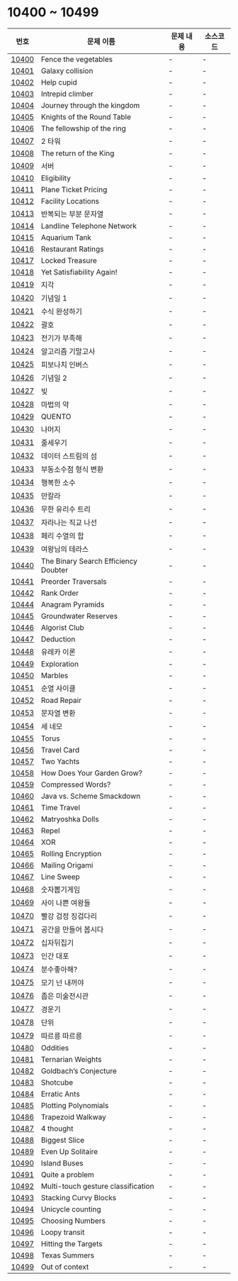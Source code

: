 # 10400 ~ 10499

번호 | 문제 이름 | 문제 내용 | 소스코드
--- | --- | --- | ---
[10400](https://www.acmicpc.net/problem/10400) | Fence the vegetables | - | -
[10401](https://www.acmicpc.net/problem/10401) | Galaxy collision | - | -
[10402](https://www.acmicpc.net/problem/10402) | Help cupid | - | -
[10403](https://www.acmicpc.net/problem/10403) | Intrepid climber | - | -
[10404](https://www.acmicpc.net/problem/10404) | Journey through the kingdom | - | -
[10405](https://www.acmicpc.net/problem/10405) | Knights of the Round Table | - | -
[10406](https://www.acmicpc.net/problem/10406) | The fellowship of the ring | - | -
[10407](https://www.acmicpc.net/problem/10407) | 2 타워 | - | -
[10408](https://www.acmicpc.net/problem/10408) | The return of the King | - | -
[10409](https://www.acmicpc.net/problem/10409) | 서버 | - | -
[10410](https://www.acmicpc.net/problem/10410) | Eligibility | - | -
[10411](https://www.acmicpc.net/problem/10411) | Plane Ticket Pricing | - | -
[10412](https://www.acmicpc.net/problem/10412) | Facility Locations | - | -
[10413](https://www.acmicpc.net/problem/10413) | 반복되는 부분 문자열 | - | -
[10414](https://www.acmicpc.net/problem/10414) | Landline Telephone Network | - | -
[10415](https://www.acmicpc.net/problem/10415) | Aquarium Tank | - | -
[10416](https://www.acmicpc.net/problem/10416) | Restaurant Ratings | - | -
[10417](https://www.acmicpc.net/problem/10417) | Locked Treasure | - | -
[10418](https://www.acmicpc.net/problem/10418) | Yet Satisfiability Again! | - | -
[10419](https://www.acmicpc.net/problem/10419) | 지각 | - | -
[10420](https://www.acmicpc.net/problem/10420) | 기념일 1 | - | -
[10421](https://www.acmicpc.net/problem/10421) | 수식 완성하기 | - | -
[10422](https://www.acmicpc.net/problem/10422) | 괄호 | - | -
[10423](https://www.acmicpc.net/problem/10423) | 전기가 부족해 | - | -
[10424](https://www.acmicpc.net/problem/10424) | 알고리즘 기말고사 | - | -
[10425](https://www.acmicpc.net/problem/10425) | 피보나치 인버스 | - | -
[10426](https://www.acmicpc.net/problem/10426) | 기념일 2 | - | -
[10427](https://www.acmicpc.net/problem/10427) | 빚 | - | -
[10428](https://www.acmicpc.net/problem/10428) | 마법의 약 | - | -
[10429](https://www.acmicpc.net/problem/10429) | QUENTO | - | -
[10430](https://www.acmicpc.net/problem/10430) | 나머지 | - | -
[10431](https://www.acmicpc.net/problem/10431) | 줄세우기 | - | -
[10432](https://www.acmicpc.net/problem/10432) | 데이터 스트림의 섬 | - | -
[10433](https://www.acmicpc.net/problem/10433) | 부동소수점 형식 변환 | - | -
[10434](https://www.acmicpc.net/problem/10434) | 행복한 소수 | - | -
[10435](https://www.acmicpc.net/problem/10435) | 만칼라 | - | -
[10436](https://www.acmicpc.net/problem/10436) | 무한 유리수 트리 | - | -
[10437](https://www.acmicpc.net/problem/10437) | 자라나는 직교 나선 | - | -
[10438](https://www.acmicpc.net/problem/10438) | 페리 수열의 합 | - | -
[10439](https://www.acmicpc.net/problem/10439) | 여왕님의 테라스 | - | -
[10440](https://www.acmicpc.net/problem/10440) | The Binary Search Efficiency Doubter | - | -
[10441](https://www.acmicpc.net/problem/10441) | Preorder Traversals | - | -
[10442](https://www.acmicpc.net/problem/10442) | Rank Order | - | -
[10444](https://www.acmicpc.net/problem/10444) | Anagram Pyramids | - | -
[10445](https://www.acmicpc.net/problem/10445) | Groundwater Reserves | - | -
[10446](https://www.acmicpc.net/problem/10446) | Algorist Club | - | -
[10447](https://www.acmicpc.net/problem/10447) | Deduction | - | -
[10448](https://www.acmicpc.net/problem/10448) | 유레카 이론 | - | -
[10449](https://www.acmicpc.net/problem/10449) | Exploration | - | -
[10450](https://www.acmicpc.net/problem/10450) | Marbles | - | -
[10451](https://www.acmicpc.net/problem/10451) | 순열 사이클 | - | -
[10452](https://www.acmicpc.net/problem/10452) | Road Repair | - | -
[10453](https://www.acmicpc.net/problem/10453) | 문자열 변환 | - | -
[10454](https://www.acmicpc.net/problem/10454) | 세 네모 | - | -
[10455](https://www.acmicpc.net/problem/10455) | Torus | - | -
[10456](https://www.acmicpc.net/problem/10456) | Travel Card | - | -
[10457](https://www.acmicpc.net/problem/10457) | Two Yachts | - | -
[10458](https://www.acmicpc.net/problem/10458) | How Does Your Garden Grow? | - | -
[10459](https://www.acmicpc.net/problem/10459) | Compressed Words? | - | -
[10460](https://www.acmicpc.net/problem/10460) | Java vs. Scheme Smackdown | - | -
[10461](https://www.acmicpc.net/problem/10461) | Time Travel | - | -
[10462](https://www.acmicpc.net/problem/10462) | Matryoshka Dolls | - | -
[10463](https://www.acmicpc.net/problem/10463) | Repel | - | -
[10464](https://www.acmicpc.net/problem/10464) | XOR | - | -
[10465](https://www.acmicpc.net/problem/10465) | Rolling Encryption | - | -
[10466](https://www.acmicpc.net/problem/10466) | Mailing Origami | - | -
[10467](https://www.acmicpc.net/problem/10467) | Line Sweep | - | -
[10468](https://www.acmicpc.net/problem/10468) | 숫자뽑기게임 | - | -
[10469](https://www.acmicpc.net/problem/10469) | 사이 나쁜 여왕들 | - | -
[10470](https://www.acmicpc.net/problem/10470) | 빨강 검정 징검다리 | - | -
[10471](https://www.acmicpc.net/problem/10471) | 공간을 만들어 봅시다 | - | -
[10472](https://www.acmicpc.net/problem/10472) | 십자뒤집기 | - | -
[10473](https://www.acmicpc.net/problem/10473) | 인간 대포 | - | -
[10474](https://www.acmicpc.net/problem/10474) | 분수좋아해? | - | -
[10475](https://www.acmicpc.net/problem/10475) | 모기 넌 내꺼야 | - | -
[10476](https://www.acmicpc.net/problem/10476) | 좁은 미술전시관 | - | -
[10477](https://www.acmicpc.net/problem/10477) | 경운기 | - | -
[10478](https://www.acmicpc.net/problem/10478) | 단위 | - | -
[10479](https://www.acmicpc.net/problem/10479) | 따르릉 따르릉 | - | -
[10480](https://www.acmicpc.net/problem/10480) | Oddities | - | -
[10481](https://www.acmicpc.net/problem/10481) | Ternarian Weights | - | -
[10482](https://www.acmicpc.net/problem/10482) | Goldbach’s Conjecture | - | -
[10483](https://www.acmicpc.net/problem/10483) | Shotcube | - | -
[10484](https://www.acmicpc.net/problem/10484) | Erratic Ants | - | -
[10485](https://www.acmicpc.net/problem/10485) | Plotting Polynomials | - | -
[10486](https://www.acmicpc.net/problem/10486) | Trapezoid Walkway | - | -
[10487](https://www.acmicpc.net/problem/10487) | 4 thought | - | -
[10488](https://www.acmicpc.net/problem/10488) | Biggest Slice | - | -
[10489](https://www.acmicpc.net/problem/10489) | Even Up Solitaire | - | -
[10490](https://www.acmicpc.net/problem/10490) | Island Buses | - | -
[10491](https://www.acmicpc.net/problem/10491) | Quite a problem | - | -
[10492](https://www.acmicpc.net/problem/10492) | Multi-touch gesture classification | - | -
[10493](https://www.acmicpc.net/problem/10493) | Stacking Curvy Blocks | - | -
[10494](https://www.acmicpc.net/problem/10494) | Unicycle counting | - | -
[10495](https://www.acmicpc.net/problem/10495) | Choosing Numbers | - | -
[10496](https://www.acmicpc.net/problem/10496) | Loopy transit | - | -
[10497](https://www.acmicpc.net/problem/10497) | Hitting the Targets | - | -
[10498](https://www.acmicpc.net/problem/10498) | Texas Summers | - | -
[10499](https://www.acmicpc.net/problem/10499) | Out of context | - | -
